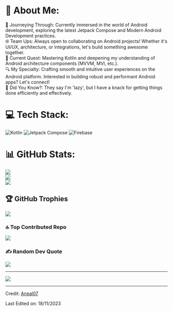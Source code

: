 # 💫 About Me:
🚀 Journeying Through: Currently immersed in the world of Android development, exploring the latest Jetpack Compose and Modern Android Development practices.<br>
🌐 Team Ups: Always open to collaborating on Android projects! Whether it's UI/UX, architecture, or integrations, let's build something awesome together.<br>
📘 Current Quest: Mastering Kotlin and deepening my understanding of Android architecture components (MVVM, MVI, etc.).<br>
🔍 My Specialty: Crafting smooth and intuitive user experiences on the Android platform. Interested in building robust and performant Android apps? Let's connect!<br>
🌟 Did You Know?: They say I'm 'lazy', but I have a knack for getting things done efficiently and effectively.
# 💻 Tech Stack:
![Kotlin](https://img.shields.io/badge/Kotlin-a503fc?logo=kotlin&logoColor=white&style=for-the-badge)
![Jetpack Compose](https://img.shields.io/badge/Jetpack%20Compose-4285F4?style=for-the-badge&logo=Jetpack%20Compose&logoColor=FFFFFF)
![Firebase](https://img.shields.io/badge/Firebase-994499?style=for-the-badge&logo=firebase&logoColor=white)


# 📊 GitHub Stats:
![](https://github-readme-stats.vercel.app/api?username=micokpori&theme=dark&hide_border=false&include_all_commits=false&count_private=false)<br/>
![](https://github-readme-streak-stats.herokuapp.com/?user=micokpori&theme=dark&hide_border=false)<br/>
![](https://github-readme-stats.vercel.app/api/top-langs/?username=micokpori&theme=dark&hide_border=false&include_all_commits=false&count_private=false&layout=compact)

## 🏆 GitHub Trophies
![](https://github-profile-trophy.vercel.app/?username=micokpori&theme=onedark&no-frame=true&no-bg=false&margin-w=4)

### 🔝 Top Contributed Repo
![](https://github-contributor-stats.vercel.app/api?username=micokpori&limit=5&theme=tokyonight&combine_all_yearly_contributions=true)

### ✍️ Random Dev Quote
![](https://quotes-github-readme.vercel.app/api?type=horizontal&theme=radical)

---
[![](https://visitcount.itsvg.in/api?id=micokpori&icon=2&color=4)](https://visitcount.itsvg.in)

------

Credit: [Aneal07](https://github.com/micokpori)

Last Edited on: 18/11/2023
